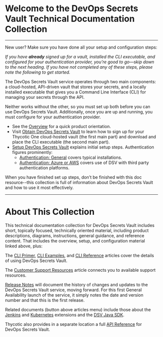 ﻿[title]: # (Getting Started)
[tags]: # (,)
[priority]: # (1000)

# Welcome to the DevOps Secrets Vault Technical Documentation Collection
  
---
  
New user? Make sure you have done all your setup and configuration steps:

*If you have **already** signed up for a vault, installed the CLI executable, and configured for your authentication provider, you’re good to go—skip down to the next heading. If you have not completed any of these steps, please note the following to get started.*

The DevOps Secrets Vault service operates through two main components: a cloud-hosted, API-driven vault that stores your secrets, and a locally installed executable that gives you a Command Line Interface (CLI) for managing your secrets through the API.

Neither works without the other, so you must set up both before you can use DevOps Secrets Vault. Additionally, once you are up and running, you must configure for your authentication provider.

* See the [Overview](./01-overview/index.md) for a quick product orientation.
* Visit [Obtain DevOps Secrets Vault](./02-obtain/index.md) to learn how to sign up for your Thycotic One cloud-hosted vault (the first main part) and download and place the CLI executable (the second main part).
* [Setup DevOps Secrets Vault](./03-setup/index.md) explains initial setup steps. Authentication figures prominently:
  * [Authentication: General](./04-authent-gen/index.md) covers typical installations.
  * [Authentication: Azure or AWS](./05-authent-azure-aws/index.md) covers use of DSV with third party authentication platforms.

When you have finished set up steps, don’t be finished with this doc resource--this collection is full of information about DevOps Secrets Vault and how to use it most effectively.
  
---
  
# About This Collection

This technical documentation collection for DevOps Secrets Vault includes short, topically focused, technically oriented material, including product descriptions, diagrams, instructions, general guidance, and reference content. That includes the overview, setup, and configuration material linked above, plus:

The [CLI Primer](./06-cli-primer/index.md), [CLI Examples](./07-cli-examples/index.md), and [CLI Reference](./08-cli-ref/index.md) articles cover the details of using DevOps Secrets Vault.

The [Customer Support Resources](./11-cust-support/index.md) article connects you to available support resources.

[Release Notes](./12-relnotes/index.md) will document the history of changes and updates to the DevOps Secrets Vault service, moving forward. For this first General Availability launch of the service, it simply notes the date and version number and that this is the first release.

Related documents (button above articles menu) include those about the [Jenkins](../extensions/jenkins/index.md) and [Kubernetes](../extensions/kubernetes/index.md) extensions and the [DSV Java SDK](../sdk/java/index.md).

Thycotic also provides in a separate location a full [API Reference](https://dsv.thycotic.com/api) for DevOps Secrets Vault.

